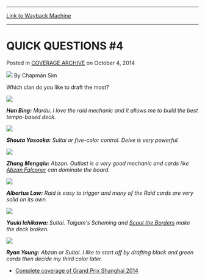 
---
[Link to Wayback Machine](https://web.archive.org/web/20150103005450/http://magic.wizards.com/en/events/coverage/gpsha14/quick-questions-4-2014-10-04)

[_metadata_:author]:- "Chapman Sim"
[_metadata_:description]:- "Which clan do you like to draft the most?"
[_metadata_:generator]:- "Drupal 7 (http://drupal.org)"
[_metadata_:node]:- "285266"
[_metadata_:publish_date]:- "2014-10-04"
[_metadata_:source]:- "div-main-content"
[_metadata_:title]:- "QUICK QUESTIONS #4"
[_metadata_:wayback_capture_timestamp]:- "2015-01-03 00:54:50"
[_metadata_:wayback_raw_url]:- "https://web.archive.org/web/20150103005450id_/http://magic.wizards.com/en/events/coverage/gpsha14/quick-questions-4-2014-10-04"
[_metadata_:wayback_url]:- "http://magic.wizards.com/en/events/coverage/gpsha14/quick-questions-4-2014-10-04"
---


QUICK QUESTIONS #4
==================



 Posted in [COVERAGE ARCHIVE](/en/events/coverage)
 on October 4, 2014 






![](https://media.magic.wizards.com/styles/auth_small/public/images/person/chapman_icon_0.jpg)
By Chapman Sim











 Which clan do you like to draft the most?







![](https://media.wizards.com/2014/events/gpsha14/QQ-Han-Bing2.jpg)

***Han Bing:** Mardu. I love the raid mechanic and it allows me to build the best tempo-based deck.* 




![](https://media.wizards.com/2014/events/gpsha14/QQ-Shouta-Yasooka.jpg)

***Shouta Yasooka:** Sultai or five-color control. Delve is very powerful.* 










![](https://media.wizards.com/2014/events/gpsha14/QQ-Zhang-Mengqiu.jpg)

***Zhang Mengqiu:** Abzan. Outlast is a very good mechanic and cards like [Abzan Falconer](http://gatherer.wizards.com/Pages/Card/Details.aspx?name=Abzan+Falconer) can dominate the board.* 




![](https://media.wizards.com/2014/events/gpsha14/QQ-Albertus-Law.jpg)

***Albertus Law:** Raid is easy to trigger and many of the Raid cards are very solid on its own.* 










![](https://media.wizards.com/2014/events/gpsha14/QQ-Yuuki-Ichikawa.jpg)

***Yuuki Ichikawa:** Sultai. Talgam's Scheming and [Scout the Borders](http://gatherer.wizards.com/Pages/Card/Details.aspx?name=Scout+the+Borders) make the deck broken.* 




![](https://media.wizards.com/2014/events/gpsha14/QQ-Ryan-Young.jpg)

***Ryan Young:** Abzan or Sultai. I like to start off by drafting black and green cards then decide my third color later.* 







* [Complete coverage of Grand Prix Shanghai 2014](http://magic.wizards.com/en/events/coverage/gpsha14)

 




